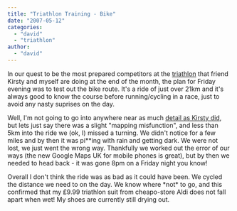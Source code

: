 ```yaml
---
title: "Triathlon Training - Bike"
date: "2007-05-12"
categories: 
  - "david"
  - "triathlon"
author:
  - "david"
---
```


In our quest to be the most prepared competitors at the [triathlon](/?p=61) that friend Kirsty and myself are doing at the end of the month, the plan for Friday evening was to test out the bike route. It's a ride of just over 21km and it's always good to know the course before running/cycling in a race, just to avoid any nasty suprises on the day.

Well, I'm not going to go into anywhere near as much [detail as Kirsty did](http://swimkirsty.wordpress.com/2007/05/12/bike-ride/), but lets just say there was a slight "mapping misfunction", and less than 5km into the ride we (ok, I) missed a turning. We didn't notice for a few miles and by then it was pi\*\*ing with rain and getting dark. We were not lost, we just went the wrong way. Thankfully we worked out the error of our ways (the new Google Maps UK for mobile phones is great), but by then we needed to head back - it was gone 8pm on a Friday night you know!

Overall I don't think the ride was as bad as it could have been. We cycled the distance we need to on the day. We know where \*not\* to go, and this confirmed that my &pound;9.99 triathlon suit from cheapo-store Aldi does not fall apart when wet! My shoes are currently still drying out.
